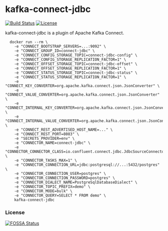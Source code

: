 # kafka-connect-jdbc

[![Build Status](https://travis-ci.org/cloudstark/kafka-connect-jdbc.svg?branch=master)](https://travis-ci.org/cloudstark/kafka-connect-jdbc)
[![License](http://img.shields.io/:license-Apache%202-brightgreen.svg)](http://www.apache.org/licenses/LICENSE-2.0.txt)

kafka-connect-jdbc is a plugin of Apache Kafka Connect.

```
  docker run --rm \
    -e "CONNECT_BOOTSTRAP_SERVERS=...:9092" \
    -e "CONNECT_GROUP_ID=connect-jdbc" \
    -e "CONNECT_CONFIG_STORAGE_TOPIC=connect-jdbc-config" \
    -e "CONNECT_CONFIG_STORAGE_REPLICATION_FACTOR=1" \
    -e "CONNECT_OFFSET_STORAGE_TOPIC=connect-jdbc-offset" \
    -e "CONNECT_OFFSET_STORAGE_REPLICATION_FACTOR=1" \
    -e "CONNECT_STATUS_STORAGE_TOPIC=connect-jdbc-status" \
    -e "CONNECT_STATUS_STORAGE_REPLICATION_FACTOR=1" \
    -e "CONNECT_KEY_CONVERTER=org.apache.kafka.connect.json.JsonConverter" \
    -e "CONNECT_VALUE_CONVERTER=org.apache.kafka.connect.json.JsonConverter" \
    -e "CONNECT_INTERNAL_KEY_CONVERTER=org.apache.kafka.connect.json.JsonConverter" \
    -e "CONNECT_INTERNAL_VALUE_CONVERTER=org.apache.kafka.connect.json.JsonConverter" \
    -e "CONNECT_REST_ADVERTISED_HOST_NAME=..." \
    -e "CONNECT_REST_PORT=8083" \
    -e "SECRETS_PROVIDER=env" \
    -e "CONNECTOR_NAME=connect-jdbc" \
    -e "CONNECTOR_CONNECTOR_CLASS=io.confluent.connect.jdbc.JdbcSourceConnector" \
    -e "CONNECTOR_TASKS_MAX=1" \
    -e "CONNECTOR_CONNECTION_URL=jdbc:postgresql://...:5432/postgres" \
    -e "CONNECTOR_CONNECTION_USER=postgres" \
    -e "CONNECTOR_CONNECTION_PASSWORD=postgres" \
    -e "CONNECTOR_DIALECT_NAME=PostgreSqlDatabaseDialect" \
    -e "CONNECTOR_TOPIC_PREFIX=demo" \
    -e "CONNECTOR_MODE=bulk" \
    -e "CONNECTOR_QUERY=SELECT * FROM demo" \
    kafka-connect-jdbc
```
### License

[![FOSSA Status](https://app.fossa.com/api/projects/git%2Bgithub.com%2Fcloudstark%2Fkafka-connect-jdbc.svg?type=large)](https://app.fossa.com/projects/git%2Bgithub.com%2Fcloudstark%2Fkafka-connect-jdbc?ref=badge_large)